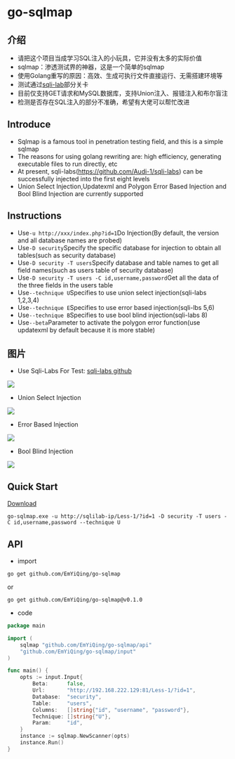 # go-sqlmap

## 介绍

- 请把这个项目当成学习SQL注入的小玩具，它并没有太多的实际价值
- sqlmap：渗透测试界的神器，这是一个简单的sqlmap
- 使用Golang重写的原因：高效、生成可执行文件直接运行、无需搭建环境等
- 测试通过[sqli-lab](https://github.com/Audi-1/sqli-labs)部分关卡
- 目前仅支持GET请求和MySQL数据库，支持Union注入、报错注入和布尔盲注
- 检测是否存在SQL注入的部分不准确，希望有大佬可以帮忙改进

## Introduce

- Sqlmap is a famous tool in penetration testing field, and this is a simple sqlmap
- The reasons for using golang rewriting are: high efficiency, generating executable files to run directly, etc
- At present, sqli-labs(https://github.com/Audi-1/sqli-labs) can be successfully injected into the first eight levels
- Union Select Injection,Updatexml and Polygon Error Based Injection and Bool Blind Injection are currently supported

## Instructions

- Use`-u http://xxx/index.php?id=1`Do Injection(By default, the version and all database names are probed)
- Use`-D security`Specify the specific database for injection to obtain all tables(such as security database)
- Use`-D security -T users`Specify database and table names to get all field names(such as users table of security database)
- Use`-D security -T users -C id,username,password`Get all the data of the three fields in the users table
- Use`--technique U`Specifies to use union select injection(sqli-labs 1,2,3,4)
- Use`--technique E`Specifies to use error based injection(sqli-lbs 5,6)
- Use`--technique B`Specifies to use bool blind injection(sqli-labs 8)
- Use`--beta`Parameter to activate the polygon error function(use updatexml by default because it is more stable)

## 图片

- Use Sqli-Labs For Test: [sqli-labs github](https://github.com/Audi-1/sqli-labs)

![](https://raw.githubusercontent.com/EmYiQing/go-sqlmap/master/img/demo.gif)

- Union Select Injection

![](https://raw.githubusercontent.com/EmYiQing/go-sqlmap/master/img/02.png)

- Error Based Injection

![](https://raw.githubusercontent.com/EmYiQing/go-sqlmap/master/img/01.png)

- Bool Blind Injection

![](https://raw.githubusercontent.com/EmYiQing/go-sqlmap/master/img/03.png)

## Quick Start

[Download](https://github.com/EmYiQing/go-sqlmap/releases)

```shell
go-sqlmap.exe -u http://sqlilab-ip/Less-1/?id=1 -D security -T users -C id,username,password --technique U
```

## API

- import

```shell
go get github.com/EmYiQing/go-sqlmap
```

or

```
go get github.com/EmYiQing/go-sqlmap@v0.1.0
```

- code
```go
package main

import (
	sqlmap "github.com/EmYiQing/go-sqlmap/api"
	"github.com/EmYiQing/go-sqlmap/input"
)

func main() {
	opts := input.Input{
		Beta:      false,
		Url:       "http://192.168.222.129:81/Less-1/?id=1",
		Database:  "security",
		Table:     "users",
		Columns:   []string{"id", "username", "password"},
		Technique: []string{"U"},
		Param:     "id",
	}
	instance := sqlmap.NewScanner(opts)
	instance.Run()
}
```


